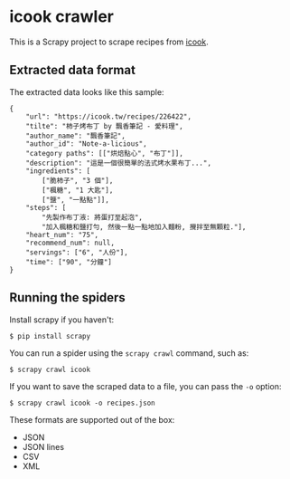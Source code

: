 # icook crawler
This is a Scrapy project to scrape recipes from [icook](https://icook.tw/).

## Extracted data format

The extracted data looks like this sample:

    {
        "url": "https://icook.tw/recipes/226422",
        "tilte": "柿子烤布丁 by 飄香筆記 - 愛料理",
        "author_name": "飄香筆記",
        "author_id": "Note-a-licious",
        "category paths": [["烘焙點心", "布丁"]],
        "description": "這是一個很簡單的法式烤水果布丁...",
        "ingredients": [
            ["脆柿子", "3 個"],
            ["楓糖", "1 大匙"],
            ["鹽", "一點點"]],
        "steps": [
            "先製作布丁液: 將蛋打至起泡", 
            "加入楓糖和鹽打勻, 然後一點一點地加入麵粉, 攪拌至無顆粒."], 
        "heart_num": "75",
        "recommend_num": null,
        "servings": ["6", "人份"],
        "time": ["90", "分鐘"]
    }


## Running the spiders
Install scrapy if you haven't:

    $ pip install scrapy
You can run a spider using the `scrapy crawl` command, such as:

    $ scrapy crawl icook
If you want to save the scraped data to a file, you can pass the `-o` option:
    
    $ scrapy crawl icook -o recipes.json

These formats are supported out of the box:
* JSON
* JSON lines
* CSV
* XML